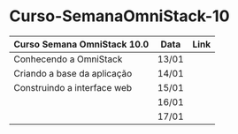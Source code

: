 # Curso-SemanaOmniStack-10
  
  
| Curso Semana OmniStack 10.0 | Data | Link |
|---|---|---|
| Conhecendo a OmniStack | 13/01 |
| Criando a base da aplicação | 14/01 |
| Construindo a interface web  | 15/01 |
|   | 16/01 |
|   | 17/01 |
